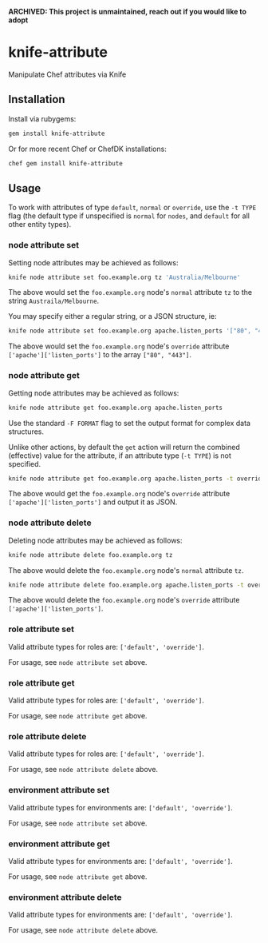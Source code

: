 **ARCHIVED: This project is unmaintained, reach out if you would like to adopt**

# knife-attribute

Manipulate Chef attributes via Knife

## Installation

Install via rubygems:

```bash
gem install knife-attribute
```

Or for more recent Chef or ChefDK installations:

```bash
chef gem install knife-attribute
```

## Usage

To work with attributes of type `default`, `normal` or `override`, use the
`-t TYPE` flag (the default type if unspecified is `normal` for `nodes`, and
`default` for all other entity types).

### node attribute set

Setting node attributes may be achieved as follows:

```bash
knife node attribute set foo.example.org tz 'Australia/Melbourne'
```

The above would set the `foo.example.org` node's `normal` attribute `tz` to the
string `Austraila/Melbourne`.

You may specify either a regular string, or a JSON structure, ie:

```bash
knife node attribute set foo.example.org apache.listen_ports '["80", "443"]' -t override
```

The above would set the `foo.example.org` node's `override` attribute
`['apache']['listen_ports']` to the array `["80", "443"]`.

### node attribute get

Getting node attributes may be achieved as follows:

```bash
knife node attribute get foo.example.org apache.listen_ports
```

Use the standard `-F FORMAT` flag to set the output format for complex data
structures.

Unlike other actions, by default the `get` action will return the combined
(effective) value for the attribute, if an attribute type (`-t TYPE`) is not
specified.

```bash
knife node attribute get foo.example.org apache.listen_ports -t override -F json
```

The above would get the `foo.example.org` node's `override` attribute
`['apache']['listen_ports']` and output it as JSON.

### node attribute delete

Deleting node attributes may be achieved as follows:

```bash
knife node attribute delete foo.example.org tz
```

The above would delete the `foo.example.org` node's `normal` attribute `tz`.

```bash
knife node attribute delete foo.example.org apache.listen_ports -t override
```

The above would delete the `foo.example.org` node's `override` attribute
`['apache']['listen_ports']`.

### role attribute set

Valid attribute types for roles are: `['default', 'override']`.

For usage, see `node attribute set` above.

### role attribute get

Valid attribute types for roles are: `['default', 'override']`.

For usage, see `node attribute get` above.

### role attribute delete

Valid attribute types for roles are: `['default', 'override']`.

For usage, see `node attribute delete` above.

### environment attribute set

Valid attribute types for environments are: `['default', 'override']`.

For usage, see `node attribute set` above.

### environment attribute get

Valid attribute types for environments are: `['default', 'override']`.

For usage, see `node attribute get` above.

### environment attribute delete

Valid attribute types for environments are: `['default', 'override']`.

For usage, see `node attribute delete` above.

